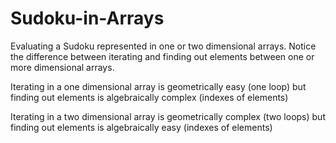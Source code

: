 # Sudoku-in-Arrays
Evaluating a Sudoku represented in one or two dimensional arrays. 
Notice the difference between iterating and finding out elements between one or more dimensional arrays.

Iterating in a one dimensional array is geometrically easy (one loop) but finding out elements is algebraically complex (indexes of elements)

Iterating in a two dimensional array is geometrically complex (two loops) but finding out elements is algebraically easy (indexes of elements)

